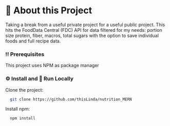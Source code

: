 # :star2: About this Project
Taking a break from a useful private project for a useful public project. This hits the FoodData Central (FDC) API for data filtered for my needs: portion size protein, fiber, macros, total sugars with the option to save individual foods and full recipe data.

<!-- ## :toolbox: Getting Started -->

### :bangbang: Prerequisites

This project uses NPM as package manager

### :gear: Install and :running: Run Locally

Clone the project:

```bash
  git clone https://github.com/thisLinda/nutrition_MERN
```

Install npm:

```bash
  npm install
```

<!-- Run the development server: -->

<!-- ```bash
  npx http-server
``` -->

<!-- ## :gem: Acknowledgements
Quick [tutorial](https://learn.microsoft.com/en-us/microsoft-edge/progressive-web-apps-chromium/how-to/) for PWA basics.

[Day.js](https://day.js.org/)

Thanks to [Iconduck](https://twitter.com/iamiconduck?lang=en) for the [timer](https://iconduck.com/) icon; free, quick, and easy. -->